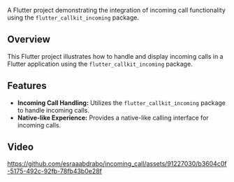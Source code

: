 A Flutter project demonstrating the integration of incoming call functionality using the `flutter_callkit_incoming` package.

## Overview

This Flutter project illustrates how to handle and display incoming calls in a Flutter application using the `flutter_callkit_incoming` package.
## Features

- **Incoming Call Handling:** Utilizes the `flutter_callkit_incoming` package to handle incoming calls.
- **Native-like Experience:** Provides a native-like calling interface for incoming calls.

## Video

https://github.com/esraaabdrabo/incoming_call/assets/91227030/b3604c0f-5175-492c-92fb-78fb43b0e28f

